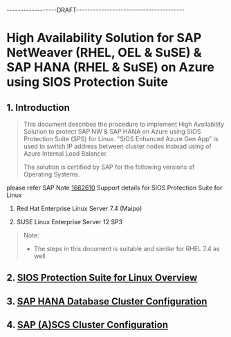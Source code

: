 ------------------DRAFT---------------------------------------

# High Availability Solution for SAP NetWeaver (RHEL, OEL & SuSE) & SAP HANA (RHEL & SuSE) on Azure using SIOS Protection Suite


## 1. Introduction
> This document describes the procedure to implement High Availability Solution to protect SAP NW & SAP HANA on Azure using SIOS Protection Suite (SPS) for Linux. "SIOS Enhanced Azure Gen App" is used to switch IP address between cluster nodes instead using of Azure Internal Load Balancer.
>
> The solution is certified by SAP for the following versions of Operating Systems. 

please refer SAP Note [1662610](https://launchpad.support.sap.com/#/notes/1662610) Support details for SIOS Protection Suite for Linux

1.  Red Hat Enterprise Linux Server 7.4 (Maipo)

2.  SUSE Linux Enterprise Server 12 SP3

> Note:
> - The steps in this document is suitable and similar for RHEL 7.4 as well
>





## 2. [SIOS Protection Suite for Linux Overview](SIOS_Overview.md)
## 3. [SAP HANA Database Cluster Configuration](HA-for-SAP-HANA-DB.md)
## 4. [SAP (A)SCS Cluster Configuration](HA-for-SAP-(A)SCS.md)

